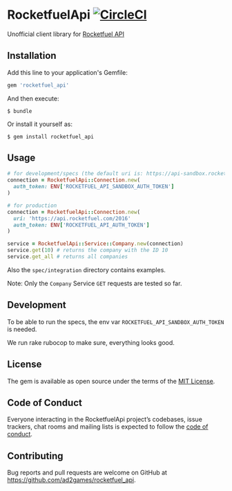 # RocketfuelApi [![CircleCI](https://circleci.com/gh/ad2games/rocketfuel_api.svg?style=svg)](https://circleci.com/gh/ad2games/rocketfuel_api)

Unofficial client library for [Rocketfuel API](https://api.rocketfuel.com)

## Installation

Add this line to your application's Gemfile:

```ruby
gem 'rocketfuel_api'
```

And then execute:

    $ bundle

Or install it yourself as:

    $ gem install rocketfuel_api

## Usage

```ruby
# for development/specs (the default uri is: https://api-sandbox.rocketfuel.com/2016)
connection = RocketfuelApi::Connection.new(
  auth_token: ENV['ROCKETFUEL_API_SANDBOX_AUTH_TOKEN']
)

# for production
connection = RocketfuelApi::Connection.new(
  uri: 'https://api.rocketfuel.com/2016'
  auth_token: ENV['ROCKETFUEL_API_AUTH_TOKEN']
)

service = RocketfuelApi::Service::Company.new(connection)
service.get(10) # returns the company with the ID 10
service.get_all # returns all companies
```

Also the `spec/integration` directory contains examples.

Note: Only the `Company` Service `GET` requests are tested so far.

## Development

To be able to run the specs, the env var `ROCKETFUEL_API_SANDBOX_AUTH_TOKEN` is needed.

We run rake rubocop to make sure, everything looks good.

## License

The gem is available as open source under the terms of the [MIT License](http://opensource.org/licenses/MIT).

## Code of Conduct

Everyone interacting in the RocketfuelApi project’s codebases, issue trackers, chat rooms and mailing lists is expected to follow the [code of conduct](https://github.com/[USERNAME]/rocketfuel_api/blob/master/CODE_OF_CONDUCT.md).

## Contributing

Bug reports and pull requests are welcome on GitHub at https://github.com/ad2games/rocketfuel_api.
